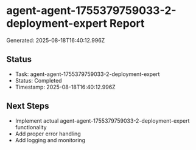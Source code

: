 # agent-agent-1755379759033-2-deployment-expert Report

Generated: 2025-08-18T16:40:12.996Z

## Status
- Task: agent-agent-1755379759033-2-deployment-expert
- Status: Completed
- Timestamp: 2025-08-18T16:40:12.996Z

## Next Steps
- Implement actual agent-agent-1755379759033-2-deployment-expert functionality
- Add proper error handling
- Add logging and monitoring

